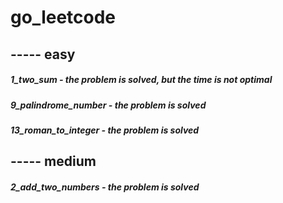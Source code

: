 # go_leetcode


## ----- easy
##### 1_two_sum -  the problem is solved, but the time is not optimal
##### 9_palindrome_number - the problem is solved
##### 13_roman_to_integer - the problem is solved

## ----- medium
##### 2_add_two_numbers - the problem is solved
